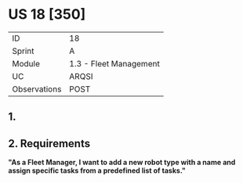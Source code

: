 # US 18 [350]

|              |                        |
| ------------ | ---------------------- |
| ID           | 18                     |
| Sprint       | A                      |
| Module       | 1.3 - Fleet Management |
| UC           | ARQSI                  |
| Observations | POST                   |

## 1.

## 2. Requirements

**"As a Fleet Manager, I want to add a new robot type with a name and assign specific tasks from a predefined list of tasks."**
